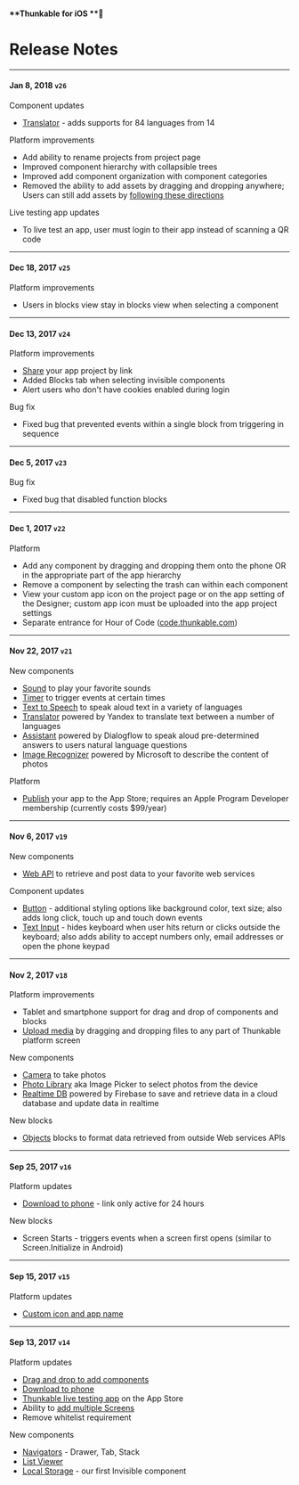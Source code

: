 #### **Thunkable for iOS **

# Release Notes

---

#### Jan 8, 2018 `v26`

Component updates

* [Translator](/ios/components/voice/translator.md) - adds supports for 84 languages from 14

Platform improvements

* Add ability to rename projects from project page
* Improved component hierarchy with collapsible trees
* Improved add component organization with component categories
* Removed the ability to add assets by dragging and dropping anywhere; Users can still add assets by [following these directions](/ios/components/app-settings/upload-media.md)

Live testing app updates

* To live test an app, user must login to their app instead of scanning a QR code

---

#### Dec 18, 2017 `v25`

Platform improvements

* Users in blocks view stay in blocks view when selecting a component

---

#### Dec 13, 2017 `v24`

Platform improvements

* [Share](/ios/6-share.md) your app project by link
* Added Blocks tab when selecting invisible components
* Alert users who don't have cookies enabled during login

Bug fix

* Fixed bug that prevented events within a single block from triggering in sequence

---

#### Dec 5, 2017 `v23`

Bug fix

* Fixed bug that disabled function blocks

---

#### Dec 1, 2017 `v22`

Platform

* Add any component by dragging and dropping them onto the phone OR in the appropriate part of the app hierarchy
* Remove a component by selecting the trash can within each component
* View your custom app icon on the project page or on the app setting of the Designer; custom app icon must be uploaded into the app project settings
* Separate entrance for Hour of Code \([code.thunkable.com](http://code.thunkable.com)\)

---

#### Nov 22, 2017 `v21`

New components

* [Sound](/ios/components/voice/sound.md) to play your favorite sounds
* [Timer](/ios/components/user-interface/sensors/timer.md) to trigger events at certain times
* [Text to Speech](/ios/components/voice/text-to-speech.md) to speak aloud text in a variety of languages
* [Translator](/ios/components/voice/translator.md) powered by Yandex to translate text between a number of languages
* [Assistant](/ios/components/voice/assistant.md) powered by Dialogflow to speak aloud pre-determined answers to users natural language questions
* [Image Recognizer](/ios/components/image/image-recognizer.md) powered by Microsoft to describe the content of photos

Platform

* [Publish](/ios/publish.md) your app to the App Store; requires an Apple Program Developer membership \(currently costs $99/year\)

---

#### Nov 6, 2017 `v19`

New components

* [Web API](/ios/components/storage/web-api.md) to retrieve and post data to your favorite web services

Component updates

* [Button](/android/components/user-interface/button.md)  - additional styling options like background color, text size; also adds long click, touch up and touch down events
* [Text Input](/ios/components/user-interface/text-input.md) - hides keyboard when user hits return or clicks outside the keyboard; also adds ability to accept numbers only, email addresses or open the phone keypad

---

#### Nov 2, 2017 `v18`

Platform improvements

* Tablet and smartphone support for drag and drop of components and blocks
* [Upload media](/ios/components/app-settings/upload-media.md) by dragging and dropping files to any part of Thunkable platform screen

New components

* [Camera](/ios/components/media/camera.md) to take photos
* [Photo Library](/ios/components/media/photo-library.md) aka Image Picker to select photos from the device
* [Realtime DB](/ios/components/storage/realtime-db.md) powered by Firebase to save and retrieve data in a cloud database and update data in realtime 

New blocks

* [Objects](/ios/blocks/objects.md) blocks to format data retrieved from outside Web services APIs

---

#### Sep 25, 2017 `v16`

Platform updates

* [Download to phone](https://docs.thunkable.com/ios/download.html#step-4-download) - link only active for 24 hours

New blocks

* Screen Starts - triggers events when a screen first opens \(similar to Screen.Initialize in Android\)

---

#### Sep 15, 2017 `v15`

Platform updates

* [Custom icon and app name](/ios/components/app-settings/custom-icon-+-app-name.md)

---

#### Sep 13, 2017 `v14`

Platform updates

* [Drag and drop to add components](https://docs.thunkable.com/ios/create.html#step-5：-add-app-components)
* [Download to phone](//ios/download.md#step-4-download)
* [Thunkable live testing app](http://appstore.com/thunkablelive) on the App Store
* Ability to [add multiple Screens](https://docs.thunkable.com/ios/components/user-interface/screen.html#add-multiple-screens-under-a-navigator)
* Remove whitelist requirement

New components

* [Navigators](/ios/components/navigators/README.md) - Drawer, Tab, Stack
* [List Viewer](/ios/components/user-interface/list-view.md)
* [Local Storage](/ios/components/storage/local-storage.md) - our first Invisible component



